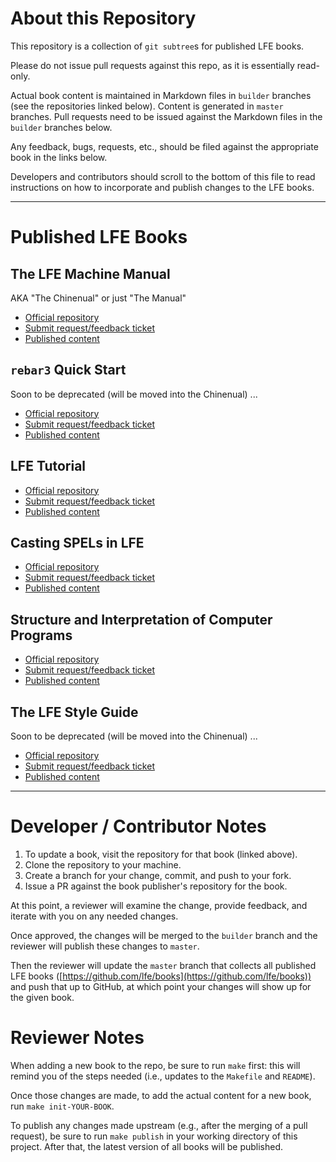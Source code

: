 # About this Repository

This repository is a collection of `git subtree`s for published LFE books.

Please do not issue pull requests against this repo, as it is essentially read-only.

Actual book content is maintained in Markdown files in `builder` branches (see the repositories linked below). Content is generated in `master` branches. Pull requests need to be issued against the Markdown files in the `builder` branches below.

Any feedback, bugs, requests, etc., should be filed against the appropriate book in the links below.

Developers and contributors should scroll to the bottom of this file to read instructions on how to incorporate and publish changes to the LFE books.

---

# Published LFE Books

## The LFE Machine Manual

AKA "The Chinenual" or just "The Manual"

* [Official repository](https://github.com/cnbbooks/lfe-manual.git)
* [Submit request/feedback ticket](https://github.com/cnbbooks/lfe-manual/issues/new)
* [Published content](https://lfe.io/books/chinenual/)

## `rebar3` Quick Start

Soon to be deprecated (will be moved into the Chinenual) ...

* [Official repository](https://github.com/cnbbooks/lfe-rebar3-quick-start.git)
* [Submit request/feedback ticket](https://github.com/cnbbooks/lfe-rebar3-quick-start/issues/new)
* [Published content](https://lfe.io/books/rebar3-quick-start/)

## LFE Tutorial

* [Official repository](https://github.com/cnbbooks/lfe-tutorial.git)
* [Submit request/feedback ticket](https://github.com/cnbbooks/lfe-tutorial/issues/new)
* [Published content](https://lfe.io/books/tutorial/)

## Casting SPELs in LFE

* [Official repository](https://github.com/cnbbooks/lfe-casting-spels.git)
* [Submit request/feedback ticket](https://github.com/cnbbooks/lfe-casting-spels/issues/new)
* [Published content](https://lfe.io/books/casting-spels/)

## Structure and Interpretation of Computer Programs

* [Official repository](https://github.com/cnbbooks/lfe-sicp.git)
* [Submit request/feedback ticket](https://github.com/cnbbooks/lfe-sicp/issues/new)
* [Published content](https://lfe.io/books/sicp/)

## The LFE Style Guide

Soon to be deprecated (will be moved into the Chinenual) ...

* [Official repository](https://github.com/cnbbooks/lfe-style-guide.git)
* [Submit request/feedback ticket](https://github.com/cnbbooks/style-guide/issues/new)
* [Published content](https://lfe.io/books/style-guide/)

---

# Developer / Contributor Notes

1. To update a book, visit the repository for that book (linked above).
1. Clone the repository to your machine.
1. Create a branch for your change, commit, and push to your fork.
1. Issue a PR against the book publisher's repository for the book.

At this point, a reviewer will examine the change, provide feedback, and iterate with you on any needed changes.

Once approved, the changes will be merged to the `builder` branch and the reviewer will publish these changes to `master`.

Then the reviewer will update the `master` branch that collects all published LFE books ([https://github.com/lfe/books](https://github.com/lfe/books)) and push that up to GitHub, at which point your changes will show up for the given book.

# Reviewer Notes

When adding a new book to the repo, be sure to run `make` first: this will remind you of the steps needed (i.e., updates to the `Makefile` and `README`).

Once those changes are made, to add the actual content for a new book, run `make init-YOUR-BOOK`.

To publish any changes made upstream (e.g., after the merging of a pull request), be sure to run `make publish` in your working directory of this project. After that, the latest version of all books will be published.
